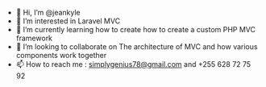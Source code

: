 - 👋 Hi, I’m @jeankyle
- 👀 I’m interested in Laravel MVC
- 🌱 I’m currently learning how to create how to create a custom PHP MVC framework
- 💞️ I’m looking to collaborate on The architecture of MVC and how various components work together
- 📫 How to reach me : simplygenius78@gmail.com and +255 628 72 75 92

<!---
jeankyle/jeankyle is a ✨ special ✨ repository because its `README.md` (this file) appears on your GitHub profile.
You can click the Preview link to take a look at your changes.
--->
